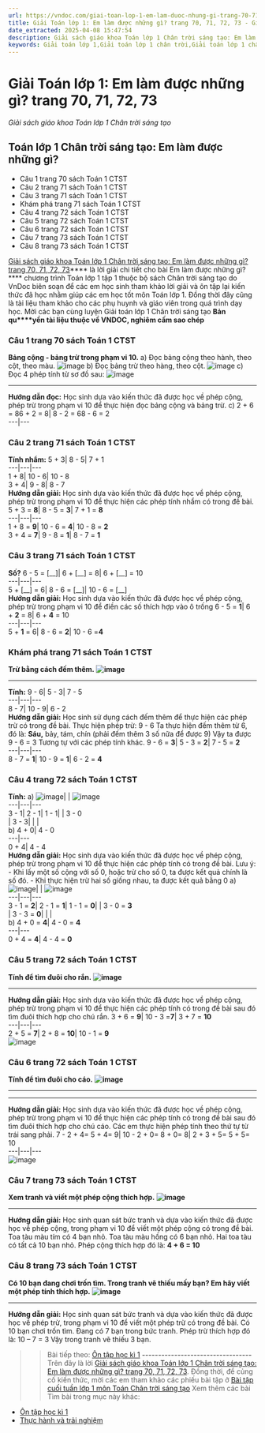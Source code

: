 ```yaml
---
url: https://vndoc.com/giai-toan-lop-1-em-lam-duoc-nhung-gi-trang-70-71-72-73-310469
title: Giải Toán lớp 1: Em làm được những gì? trang 70, 71, 72, 73 - Giải sách giáo khoa Toán lớp 1 Chân trời sáng tạo - VnDoc.com
date_extracted: 2025-04-08 15:47:54
description: Giải sách giáo khoa Toán lớp 1 Chân trời sáng tạo: Em làm được những gì? trang 70, 71, 72, 73, luyện giải bài tập Toán lớp 1 ngắn gọn, dễ hiểu. Mời các em cùng theo dõi.
keywords: Giải toán lớp 1,Giải toán lớp 1 chân trời,Giải toán lớp 1 chân trời sáng tạo,Giải toán lớp 1 CTST,Giải toán lớp 1 em làm được những gì,Giải em làm được những gì lớp 1,Giải sách giáo khoa bài em làm được những gì,Giải sách giáo khoa chân trời sáng tạo em làm được những gì,em làm được những gì
---
```


# Giải Toán lớp 1: Em làm được những gì? trang 70, 71, 72, 73
 _Giải sách giáo khoa Toán lớp 1 Chân trời sáng tạo_
## **Toán lớp 1 Chân trời sáng tạo: Em làm được những gì?**
  * Câu 1 trang 70 sách Toán 1 CTST
  * Câu 2 trang 71 sách Toán 1 CTST
  * Câu 3 trang 71 sách Toán 1 CTST
  * Khám phá trang 71 sách Toán 1 CTST
  * Câu 4 trang 72 sách Toán 1 CTST
  * Câu 5 trang 72 sách Toán 1 CTST
  * Câu 6 trang 72 sách Toán 1 CTST
  * Câu 7 trang 73 sách Toán 1 CTST
  * Câu 8 trang 73 sách Toán 1 CTST

[Giải sách giáo khoa Toán lớp 1 Chân trời sáng tạo: Em làm được những gì? trang 70, 71, 72, 73](<https://vndoc.com/giai-toan-lop-1-em-lam-duoc-nhung-gi-trang-70-71-72-73-310469>)**** là lời giải chi tiết cho bài Em làm được những gì?**** chương trình Toán lớp 1 tập 1 thuộc bộ sách Chân trời sáng tạo do VnDoc biên soạn để các em học sinh tham khảo lời giải và ôn tập lại kiến thức đã học nhằm giúp các em học tốt môn Toán lớp 1. Đồng thời đây cũng là tài liệu tham khảo cho các phụ huynh và giáo viên trong quá trình dạy học. Mời các bạn cùng luyện Giải toán lớp 1 Chân trời sáng tạo
**Bản qu****yền tài liệu thuộc về VNDOC, nghiêm cấm sao chép**
### **Câu 1 trang 70 sách Toán 1 CTST**
**Bảng cộng - bảng trừ trong phạm vi 10.**
a\) Đọc bảng cộng theo hành, theo cột, theo màu.
![image](https://i.vdoc.vn/data/image/2023/11/29/Picture1-1.png)
b\) Đọc bảng trừ theo hàng, theo cột.
![image](https://i.vdoc.vn/data/image/2023/11/29/Picture2-1.png)
c\) Đọc 4 phép tính từ sơ đồ sau:
![image](https://i.vdoc.vn/data/image/2023/11/29/Picture3-1.png)
****
**Hướng dẫn đọc:**
Học sinh dựa vào kiến thức đã được học về phép cộng, phép trừ trong phạm vi 10 để thực hiện đọc bảng cộng và bảng trừ.
c\)
2 + 6 = 86 + 2 = 8| 8 - 2 = 68 - 6 = 2  
---|---  
### **Câu 2 trang 71 sách Toán 1 CTST**
**Tính nhẩm:**
5 + 3| 8 - 5| 7 + 1  
---|---|---  
1 + 8| 10 - 6| 10 - 8  
3 + 4| 9 - 8| 8 - 7  
**Hướng dẫn giải:**
Học sinh dựa vào kiến thức đã được học về phép cộng, phép trừ trong phạm vi 10 để thực hiện các phép tính nhẩm có trong đề bài.
5 + 3 = **8**|  8 - 5 = **3**|  7 + 1 = **8**  
---|---|---  
1 + 8 = **9**|  10 - 6 = **4**|  10 - 8 = **2**  
3 + 4 = **7**|  9 - 8 = **1**|  8 - 7 = **1**  
### **Câu 3 trang 71 sách Toán 1 CTST**
**Số?**
6 - 5 = \[\_\_\]| 6 + \[\_\_\] = 8| 6 + \[\_\_\] = 10  
---|---|---  
5 + \[\_\_\] = 6| 8 - 6 = \[\_\_\]| 10 - 6 = \[\_\_\]  
**Hướng dẫn giải:**
Học sinh dựa vào kiến thức đã được học về phép cộng, phép trừ trong phạm vi 10 để điền các số thích hợp vào ô trống
6 - 5 = **1**|  6 + **2** = 8| 6 + **4** = 10  
---|---|---  
5 + **1** = 6| 8 - 6 = **2**|  10 - 6 =**4**  
### **Khám phá trang 71 sách Toán 1 CTST**
**Trừ bằng cách đếm thêm.**
**![image](https://i.vdoc.vn/data/image/2023/11/29/Picture4-1.png)**
****
**Tính:**
9 - 6| 5 - 3| 7 - 5  
---|---|---  
8 - 7| 10 - 9| 6 - 2  
**Hướng dẫn giải:**
Học sinh sử dụng cách đếm thêm để thực hiện các phép trừ có trong đề bài.
Thực hiện phép trừ: 9 - 6
Ta thực hiện đếm thêm từ 6, đó là: **Sáu,** bảy, tám, chín \(phải đếm thêm 3 số nữa để được 9\)
Vậy ta được 9 - 6 = 3
Tương tự với các phép tính khác.
9 - 6 = **3**|  5 - 3 = **2**|  7 - 5 = **2**  
---|---|---  
8 - 7 = **1**|  10 - 9 = **1**|  6 - 2 = **4**  
### **Câu 4 trang 72 sách Toán 1 CTST**
**Tính:**
a\)
![image](https://i.vdoc.vn/data/image/2023/11/29/Picture5-1.png)| | ![image](https://i.vdoc.vn/data/image/2023/11/29/Picture6.png)  
---|---|---  
3 - 1| 2 - 1| 1 - 1| | 3 - 0  
| 3 - 3| | |   
b\)
4 + 0| 4 - 0  
---|---  
0 + 4| 4 - 4  
**Hướng dẫn giải:**
Học sinh dựa vào kiến thức đã được học về phép cộng, phép trừ trong phạm vi 10 để thực hiện các phép tính có trong đề bài.
Lưu ý:
\- Khi lấy một số cộng với số 0, hoặc trừ cho số 0, ta được kết quả chính là số đó.
\- Khi thực hiện trừ hai số giống nhau, ta được kết quả bằng 0
a\)
![image](https://i.vdoc.vn/data/image/2023/11/29/Picture5-2.png)| | ![image](https://i.vdoc.vn/data/image/2023/11/29/Picture6-1.png)  
---|---|---  
3 - 1 = **2**|  2 - 1 = **1**|  1 - 1 = **0**| |  3 - 0 = **3**  
|  3 - 3 = **0**| | |   
b\)
4 + 0 = **4**|  4 - 0 = **4**  
---|---  
0 + 4 = **4**|  4 - 4 = **0**  
### **Câu 5 trang 72 sách Toán 1 CTST**
**Tính để tìm đuôi cho rắn.**
**![image](https://i.vdoc.vn/data/image/2023/11/29/Picture7.png)**
****
**Hướng dẫn giải:**
Học sinh dựa vào kiến thức đã được học về phép cộng, phép trừ trong phạm vi 10 để thực hiện các phép tính có trong đề bài sau đó tìm đuôi thích hợp cho chú rắn.
3 + 6 = **9**|  10 - 3 =**7**|  3 + 7 = **10**  
---|---|---  
2 + 5 = **7**|  2 + 8 = **10**|  10 - 1 = **9**  
![image](https://i.vdoc.vn/data/image/2023/11/29/Picture8.png)
### **Câu 6 trang 72 sách Toán 1 CTST**
**Tính để tìm đuôi cho cáo.**
**![image](https://i.vdoc.vn/data/image/2023/11/29/Picture9.png)**
****
****
**Hướng dẫn giải:**
Học sinh dựa vào kiến thức đã được học về phép cộng, phép trừ trong phạm vi 10 để thực hiện các phép tính có trong đề bài sau đó tìm đuôi thích hợp cho chú cáo.
Các em thực hiện phép tính theo thứ tự từ trái sang phải.
7 - 2 + 4= 5 + 4= 9| 10 - 2 + 0= 8 + 0= 8| 2 + 3 + 5= 5 + 5= 10  
---|---|---  
![image](https://i.vdoc.vn/data/image/2023/11/29/Picture10.png)
### **Câu 7 trang 73 sách Toán 1 CTST**
**Xem tranh và viết một phép cộng thích hợp.**
**![image](https://i.vdoc.vn/data/image/2023/11/29/Picture11.png)**
****
**Hướng dẫn giải:**
Học sinh quan sát bức tranh và dựa vào kiến thức đã được học về phép cộng, trong phạm vi 10 để viết một phép cộng có trong đề bài.
Toa tàu màu tím có 4 bạn nhỏ.
Toa tàu màu hồng có 6 bạn nhỏ.
Hai toa tàu có tất cả 10 bạn nhỏ.
Phép cộng thích hợp đó là: **4 + 6 = 10**
### **Câu 8 trang 73 sách Toán 1 CTST**
**Có 10 bạn đang chơi trốn tìm. Trong tranh vẽ thiếu mấy bạn? Em hãy viết một phép tính thích hợp.**
**![image](https://i.vdoc.vn/data/image/2023/11/29/Picture12.png)**
****
**Hướng dẫn giải:**
Học sinh quan sát bức tranh và dựa vào kiến thức đã được học về phép trừ, trong phạm vi 10 để viết một phép trừ có trong đề bài.
Có 10 bạn chơi trốn tìm. Đang có 7 bạn trong bức tranh.
Phép trừ thích hợp đó là: 10 – 7 = 3
Vậy trong tranh vẽ thiếu 3 bạn.
>> Bài tiếp theo: [Ôn tập học kì 1](<https://vndoc.com/giai-toan-lop-1-on-tap-hoc-ki-1-trang-74-75-76-77-310805>)
**\----------------------------------**
Trên đây là lời [Giải sách giáo khoa Toán lớp 1 Chân trời sáng tạo: Em làm được những gì? trang 70, 71, 72, 73](<https://vndoc.com/giai-toan-lop-1-em-lam-duoc-nhung-gi-trang-70-71-72-73-310469>). Đồng thời, để củng cố kiến thức, mời các em tham khảo các phiếu bài tập ở [Bài tập cuối tuần lớp 1 môn Toán Chân trời sáng tạo](<https://vndoc.com/de-kiem-tra-cuoi-tuan-toan-lop-1-chan-troi-sang-tao>)
Xem thêm các bài Tìm bài trong mục này khác:
  * [Ôn tập học kì 1 ](</giai-toan-lop-1-on-tap-hoc-ki-1-trang-74-75-76-77-310805>)
  * [Thực hành và trải nghiệm ](</giai-toan-lop-1-thuc-hanh-va-trai-nghiem-trang-78-79-80-310842>)

